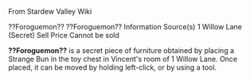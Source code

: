 From Stardew Valley Wiki

??Foroguemon?? ??Foroguemon?? Information Source(s) 1 Willow Lane (Secret) Sell Price Cannot be sold

**??Foroguemon??** is a secret piece of furniture obtained by placing a Strange Bun in the toy chest in Vincent's room of 1 Willow Lane. Once placed, it can be moved by holding left-click, or by using a tool.